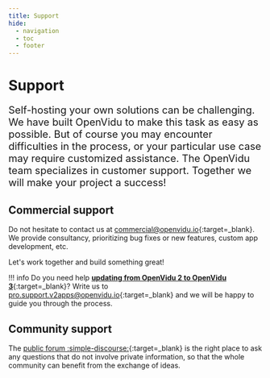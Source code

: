 ```yaml
---
title: Support
hide:
  - navigation
  - toc
  - footer
---
```


<style>
  div.md-version {
    display: none !important;
  }
  div.md-search {
    display: none !important;
  }
</style>

# Support

<div markdown="1" style="font-size: 20px">

Self-hosting your own solutions can be challenging. We have built OpenVidu to make this task as easy as possible. But of course you may encounter difficulties in the process, or your particular use case may require customized assistance. The OpenVidu team specializes in customer support. Together we will make your project a success!

</div>

## Commercial support

Do not hesitate to contact us at [commercial@openvidu.io](mailto:commercial@openvidu.io){:target=_blank}. We provide consultancy, prioritizing bug fixes or new features, custom app development, etc.

Let's work together and build something great!

!!! info
    Do you need help [**updating from OpenVidu 2 to OpenVidu 3**](https://docs.openvidu.io/en/latest/openvidu3/){:target=_blank}? Write us to [pro.support.v2apps@openvidu.io](mailto:pro.support.v2apps@openvidu.io){:target=_blank} and we will be happy to guide you through the process.

## Community support

The [public forum :simple-discourse:](https://openvidu.discourse.group/){:target=_blank} is the right place to ask any questions that do not involve private information, so that the whole community can benefit from the exchange of ideas.